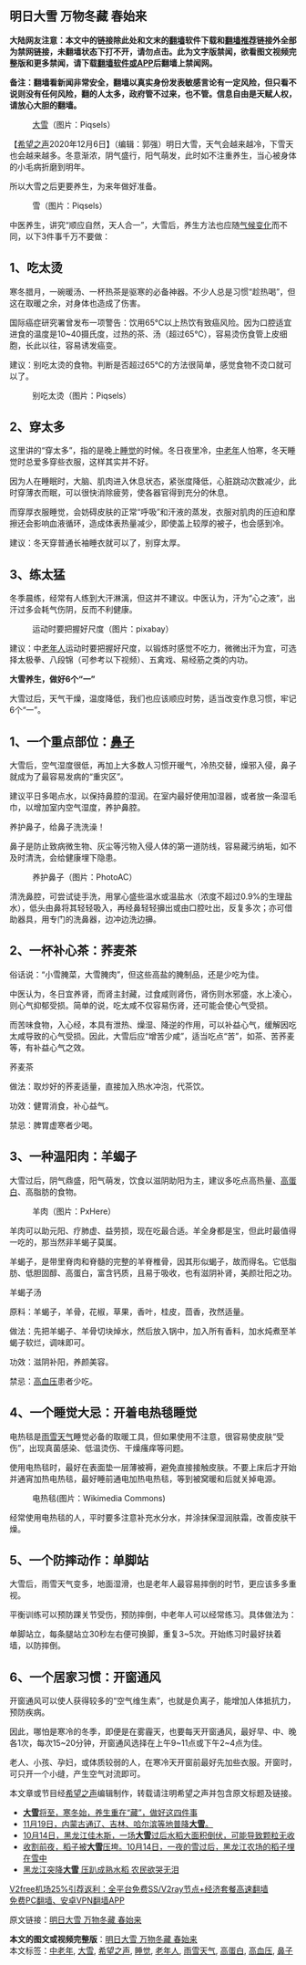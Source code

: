  <h2>明日大雪 万物冬藏 春始来</h2> <p class="notice"><b>大陆网友注意：本文中的链接除此处和文末的<a href="https://github.com/bannedbook/fanqiang" >翻墙</a>软件下载和<a href="https://github.com/killgcd/justmysocks/blob/master/README.md">翻墙推荐</a>链接外全部为禁网链接，未翻墙状态下打不开，请勿点击。此为文字版禁闻，欲看图文视频完整版和更多禁闻，请下载<a href="https://github.com/bannedbook/fanqiang">翻墙软件或APP</a>后翻墙上禁闻网。</p><p>备注：翻墙看新闻非常安全，翻墙以真实身份发表敏感言论有一定风险，但只看不说则没有任何风险，翻的人太多，政府管不过来，也不管。信息自由是天赋人权，请放心大胆的翻墙。</b></p>  <div class="entry"> <figure><figcaption><a href="https://www.bannedbook.org/bnews/tag/%E5%A4%A7%E9%9B%AA/" class="st_tag internal_tag" rel="tag" title="标签 大雪 下的日志">大雪</a>（图片：Piqsels）</figcaption></figure> <p>【<span class='wp_keywordlink_affiliate'><a href="https://www.soundofhope.org" title="希望之声" target="_blank">希望之声</a></span>2020年12月6日】（编辑：郭强）明日大雪，天气会越来越冷，下雪天也会越来越多。冬意渐浓，阴气盛行，阳气萌发，此时如不注重养生，当心被身体的小毛病折磨到明年。</p> <p>所以大雪之后更要养生，为来年做好准备。</p> <figure><figcaption>雪（图片：Piqsels）</figcaption></figure> <p>中医养生，讲究“顺应自然，天人合一”，大雪后，养生方法也应随<span class='wp_keywordlink'><a href="https://www.bannedbook.org/bnews/ssgc/20180904/993719.html" title="《魔鬼在统治着我们的世界(23)：环保主义(上)》" target="_blank">气候变化</a></span>而不同，以下3件事千万不要做：</p> <h2>1、吃太烫</h2> <p>寒冬腊月，一碗暖汤、一杯热茶是驱寒的必备神器。不少人总是习惯“趁热喝”，但这在取暖之余，对身体也造成了伤害。</p> <p>国际癌症研究署曾发布一项警告：饮用65°C以上热饮有致癌风险。因为口腔适宜进食的温度是10~40摄氏度，过热的茶、汤（超过65℃），容易烫伤食管上皮细胞，长此以往，容易诱发癌变。</p> <p>建议：别吃太烫的食物。判断是否超过65℃的方法很简单，感觉食物不烫口就可以了。</p> <figure><figcaption>别吃太烫（图片：Piqsels）</figcaption></figure> <h2>2、穿太多</h2> <p>这里讲的“穿太多”，指的是晚上<a href="https://www.bannedbook.org/bnews/tag/%E7%9D%A1%E8%A7%89/" class="st_tag internal_tag" rel="tag" title="标签 睡觉 下的日志">睡觉</a>的时候。冬日夜里冷，<a href="https://www.bannedbook.org/bnews/tag/%E4%B8%AD%E8%80%81%E5%B9%B4/" class="st_tag internal_tag" rel="tag" title="标签 中老年 下的日志">中老年</a>人怕寒，冬天睡觉时总爱多穿些衣服，这样其实并不好。</p> <p>因为人在睡眠时，大脑、肌肉进入休息状态，紧张度降低，心脏跳动次数减少，此时穿薄衣而眠，可以很快消除疲劳，使各器官得到充分的休息。</p> <p>而穿厚衣服睡觉，会妨碍皮肤的正常“呼吸”和汗液的蒸发，衣服对肌肉的压迫和摩擦还会影响血液循环，造成体表热量减少，即使盖上较厚的被子，也会感到冷。</p> <p>建议：冬天穿普通长袖睡衣就可以了，别穿太厚。</p> <h2>3、练太猛</h2> <p>冬季晨练，经常有人练到大汗淋漓，但这并不建议。中医认为，汗为“心之液”，出汗过多会耗气伤阴，反而不利健康。</p>  <figure><figcaption>运动时要把握好尺度（图片：pixabay）</figcaption></figure> <p>建议：中<a href="https://www.bannedbook.org/bnews/tag/%E8%80%81%E5%B9%B4%E4%BA%BA/" class="st_tag internal_tag" rel="tag" title="标签 老年人 下的日志">老年人</a>运动时要把握好尺度，以锻炼时感觉不吃力，微微出汗为宜，可选择太极拳、八段锦（可参考以下视频）、五禽戏、易经筋之类的内功。</p> <p><strong>大雪养生，做好6个“一”</strong></p> <p>大雪过后，天气干燥，温度降低，我们也应该顺应时势，适当改变作息习惯，牢记6个“一”。</p> <h2>1、一个重点部位：<a href="https://www.bannedbook.org/bnews/tag/%E9%BC%BB%E5%AD%90/" class="st_tag internal_tag" rel="tag" title="标签 鼻子 下的日志">鼻子</a></h2> <p>大雪后，空气湿度很低，再加上大多数人习惯开暖气，冷热交替，燥邪入侵，鼻子就成为了最容易发病的“重灾区”。</p> <p>建议平日多喝点水，以保持鼻腔的湿润。在室内最好使用加湿器，或者放一条湿毛巾，以增加室内空气湿度，养护鼻腔。</p> <p>养护鼻子，给鼻子洗洗澡！</p> <p>鼻子是防止致病微生物、灰尘等污物入侵人体的第一道防线，容易藏污纳垢，如不及时清洗，会给健康埋下隐患。</p> <figure><figcaption>养护鼻子（图片：PhotoAC）</figcaption></figure> <p>清洗鼻腔，可尝试徒手洗，用掌心盛些温水或温盐水（浓度不超过0.9%的生理盐水），低头由鼻将其轻轻吸入，再经鼻轻轻擤出或由口腔吐出，反复多次；亦可借助器具，用专门的洗鼻器，边冲边洗边擤。</p> <h2>2、一杯补心茶：荞麦茶</h2> <p>俗话说：“小雪腌菜，大雪腌肉”，但这些高盐的腌制品，还是少吃为佳。</p> <p>中医认为，冬日宜养肾，而肾主封藏，过食咸则肾伤，肾伤则水邪盛，水上凌心，则心气抑郁受损。简单的说，吃太咸不仅容易伤肾，还可能会使心气受损。</p> <p>而苦味食物，入心经，本具有泄热、燥湿、降逆的作用，可以补益心气，缓解因吃太咸导致的心气受损。因此，大雪后应“增苦少咸”，适当吃点“苦”，如茶、苦荞麦等，有补益心气之效。</p>  <p>荞麦茶</p> <p>做法：取炒好的荞麦适量，直接加入热水冲泡，代茶饮。</p> <p>功效：健胃消食，补心益气。</p> <p>禁忌：脾胃虚寒者少喝。</p> <h2>3、一种温阳肉：羊蝎子</h2> <p>大雪过后，阴气鼎盛，阳气萌发，饮食以滋阴助阳为主，建议多吃点高热量、<a href="https://www.bannedbook.org/bnews/tag/%E9%AB%98%E8%9B%8B%E7%99%BD/" class="st_tag internal_tag" rel="tag" title="标签 高蛋白 下的日志">高蛋白</a>、高脂肪的食物。</p> <figure><figcaption>羊肉（图片：PxHere）</figcaption></figure> <p>羊肉可以助元阳、疗肺虚、益劳损，现在吃最合适。羊全身都是宝，但此时最值得一吃的，那当然非羊蝎子莫属。</p> <p>羊蝎子，是带里脊肉和脊髓的完整的羊脊椎骨，因其形似蝎子，故而得名。它低脂肪、低胆固醇、高蛋白，富含钙质，且易于吸收，也有滋阴补肾，美颜壮阳之功。</p> <p>羊蝎子汤</p> <p>原料：羊蝎子，羊骨，花椒，草果，香叶，桂皮，茴香，孜然适量。</p> <p>做法：先把羊蝎子、羊骨切块焯水，然后放入锅中，加入所有香料，加水炖煮至羊蝎子软烂，调味即可。</p> <p>功效：滋阴补阳，养颜美容。</p>  <p>禁忌：<a href="https://www.bannedbook.org/bnews/tag/%e9%ab%98%e8%a1%80%e5%8e%8b/" class="st_tag internal_tag" rel="tag" title="标签 高血压 下的日志">高血压</a>患者少吃。</p> <h2>4、一个睡觉大忌：开着电热毯睡觉</h2> <p>电热毯是<a href="https://www.bannedbook.org/bnews/tag/%E9%9B%A8%E9%9B%AA%E5%A4%A9%E6%B0%94/" class="st_tag internal_tag" rel="tag" title="标签 雨雪天气 下的日志">雨雪天气</a>睡觉必备的取暖工具，但如果使用不注意，很容易使皮肤“受伤”，出现真菌感染、低温烫伤、干燥瘙痒等问题。</p> <p>使用电热毯时，最好在表面垫一层薄被褥，避免直接接触皮肤。不要上床后才开始并通宵加热电热毯，最好睡前通电加热电热毯，等到被窝暖和后就关掉电源。</p> <figure><figcaption>电热毯(图片：Wikimedia Commons)</figcaption></figure> <p>经常使用电热毯的人，平时要多注意补充水分水，并涂抹保湿润肤霜，改善皮肤干燥。</p> <h2>5、一个防摔动作：单脚站</h2> <p>大雪后，雨雪天气变多，地面湿滑，也是老年人最容易摔倒的时节，更应该多多重视。</p> <p>平衡训练可以预防踝关节受伤，预防摔倒，中老年人可以经常练习。具体做法为：</p> <p>单脚站立，每条腿站立30秒左右便可换脚，重复3~5次。开始练习时最好扶着墙，以防摔倒。</p> <h2>6、一个居家习惯：开窗通风</h2> <p>开窗通风可以使人获得较多的“空气维生素”，也就是负离子，能增加人体抵抗力，预防疾病。</p> <p>因此，哪怕是寒冷的冬季，即便是在雾霾天，也要每天开窗通风，最好早、中、晚各1次，每次15~20分钟，开窗通风选择在上午9~11点或下午2~4点为佳。</p> <p>老人、小孩、孕妇，或体质较弱的人，在寒冷天开窗前最好先加些衣服。开窗时，可只开一个小缝，产生空气对流即可。</p> <p>本文章或节目经<a href="https://www.bannedbook.org/bnews/tag/%e5%b8%8c%e6%9c%9b%e4%b9%8b%e5%a3%b0/" class="st_tag internal_tag" rel="tag" title="标签 希望之声 下的日志">希望之声</a>编辑制作，转载请注明希望之声并包含原文标题及链接。</p>  <ul class='op-related-articles' title='相关阅读'> <li><a href='https://www.bannedbook.org/bnews/comments/20201205/1442301.html' target='_blank'><b>大雪</b>将至，寒冬始，养生重在“藏”，做好这四件事</a></li> <li><a href='https://www.bannedbook.org/bnews/bannedvideo/20201120/1434103.html' target='_blank'>11月19日，内蒙古通辽、吉林、哈尔滨等地普降<b>大雪</b>。</a></li> <li><a href='https://www.bannedbook.org/bnews/bannedvideo/20201015/1414407.html' target='_blank'>10月14日，黑龙江佳木斯，一场<b>大雪</b>过后水稻大面积倒伏，可能导致颗粒无收</a></li> <li><a href='https://www.bannedbook.org/bnews/bannedvideo/20201015/1414202.html' target='_blank'>收割前夜，稻子被<b>大雪</b>压垮。10月14日，一夜的雪过后，黑龙江农场的稻子埋在雪中</a></li> <li><a href='https://www.bannedbook.org/bnews/cbnews/20201015/1413915.html' target='_blank'>黑龙江突降<b>大雪</b> 压趴成熟水稻 农民欲哭无泪</a></li> </ul> <p class="texttj"> <a href="https://github.com/bannedbook/fanqiang/wiki/V2ray%E6%9C%BA%E5%9C%BA" target="_blank">V2free机场25%引荐返利：全平台免费SS/V2ray节点+经济套餐高速翻墙</a><br/> <a href="https://github.com/bannedbook/fanqiang/wiki/%E7%A6%81%E9%97%BB%E7%BD%91%E5%AE%89%E5%8D%93%E7%BF%BB%E5%A2%99%E6%96%B0%E9%97%BBAPP" target="_blank">免费PC翻墙、安卓VPN翻墙APP</a></p><p>原文链接：<a class="src_link"  href="https://www.soundofhope.org/post/450025" target="_blank">明日大雪 万物冬藏 春始来</a></p><a name='sharetosocial'></a>       <div><b>本文的图文或视频完整版</b>：<a href='https://www.bannedbook.org/bnews/comments/20201206/1443136.html'>明日大雪 万物冬藏 春始来</a></div>  </div><!--END ENTRY--> <div class="postfooter"> <div>本文标签：<a href="https://www.bannedbook.org/bnews/tag/%E4%B8%AD%E8%80%81%E5%B9%B4/" rel="tag">中老年</a>, <a href="https://www.bannedbook.org/bnews/tag/%E5%A4%A7%E9%9B%AA/" rel="tag">大雪</a>, <a href="https://www.bannedbook.org/bnews/tag/%e5%b8%8c%e6%9c%9b%e4%b9%8b%e5%a3%b0/" rel="tag">希望之声</a>, <a href="https://www.bannedbook.org/bnews/tag/%E7%9D%A1%E8%A7%89/" rel="tag">睡觉</a>, <a href="https://www.bannedbook.org/bnews/tag/%E8%80%81%E5%B9%B4%E4%BA%BA/" rel="tag">老年人</a>, <a href="https://www.bannedbook.org/bnews/tag/%E9%9B%A8%E9%9B%AA%E5%A4%A9%E6%B0%94/" rel="tag">雨雪天气</a>, <a href="https://www.bannedbook.org/bnews/tag/%E9%AB%98%E8%9B%8B%E7%99%BD/" rel="tag">高蛋白</a>, <a href="https://www.bannedbook.org/bnews/tag/%e9%ab%98%e8%a1%80%e5%8e%8b/" rel="tag">高血压</a>, <a href="https://www.bannedbook.org/bnews/tag/%E9%BC%BB%E5%AD%90/" rel="tag">鼻子</a></div>  </div><!--END POSTFOOTER--> 